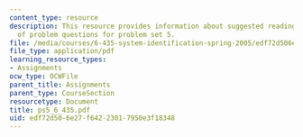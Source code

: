 ```yaml
---
content_type: resource
description: This resource provides information about suggested reading and consist
  of problem questions for problem set 5.
file: /media/courses/6-435-system-identification-spring-2005/edf72d506e27f64223017950e3f18348_ps5_6_435.pdf
file_type: application/pdf
learning_resource_types:
- Assignments
ocw_type: OCWFile
parent_title: Assignments
parent_type: CourseSection
resourcetype: Document
title: ps5_6_435.pdf
uid: edf72d50-6e27-f642-2301-7950e3f18348
---
```

